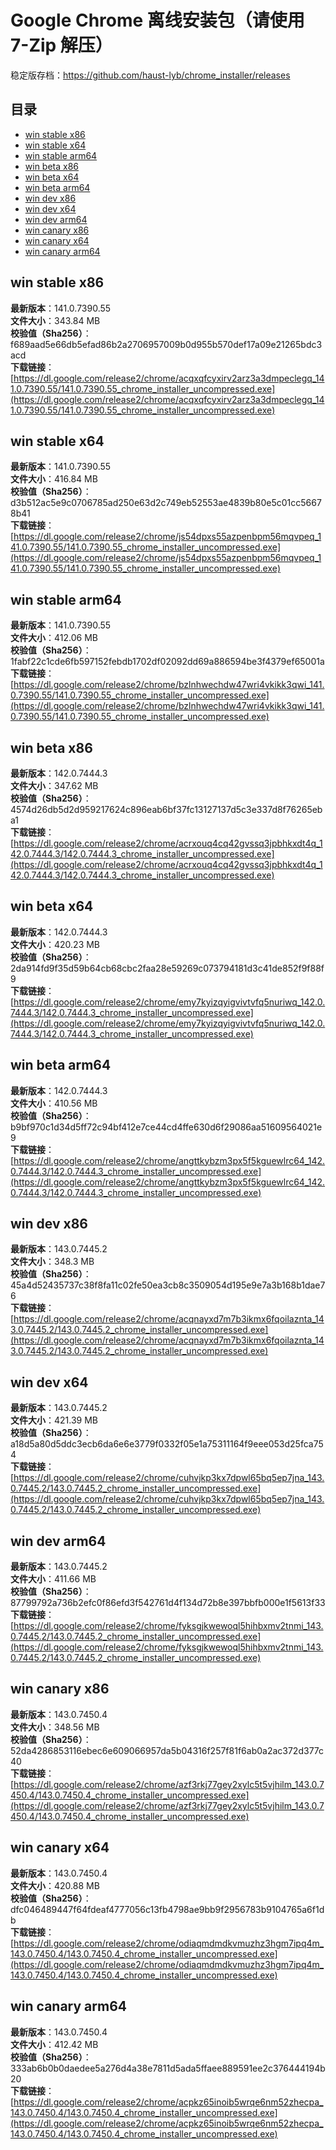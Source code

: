# Google Chrome 离线安装包（请使用 7-Zip 解压）
稳定版存档：<https://github.com/haust-lyb/chrome_installer/releases>

## 目录
* [win stable x86](https://github.com/haust-lyb/chrome_installer?tab=readme-ov-file#win-stable-x86)
* [win stable x64](https://github.com/haust-lyb/chrome_installer?tab=readme-ov-file#win-stable-x64)
* [win stable arm64](https://github.com/haust-lyb/chrome_installer?tab=readme-ov-file#win-stable-arm64)
* [win beta x86](https://github.com/haust-lyb/chrome_installer?tab=readme-ov-file#win-beta-x86)
* [win beta x64](https://github.com/haust-lyb/chrome_installer?tab=readme-ov-file#win-beta-x64)
* [win beta arm64](https://github.com/haust-lyb/chrome_installer?tab=readme-ov-file#win-beta-arm64)
* [win dev x86](https://github.com/haust-lyb/chrome_installer?tab=readme-ov-file#win-dev-x86)
* [win dev x64](https://github.com/haust-lyb/chrome_installer?tab=readme-ov-file#win-dev-x64)
* [win dev arm64](https://github.com/haust-lyb/chrome_installer?tab=readme-ov-file#win-dev-arm64)
* [win canary x86](https://github.com/haust-lyb/chrome_installer?tab=readme-ov-file#win-canary-x86)
* [win canary x64](https://github.com/haust-lyb/chrome_installer?tab=readme-ov-file#win-canary-x64)
* [win canary arm64](https://github.com/haust-lyb/chrome_installer?tab=readme-ov-file#win-canary-arm64)

## win stable x86
**最新版本**：141.0.7390.55  
**文件大小**：343.84 MB  
**校验值（Sha256）**：f689aad5e66db5efad86b2a2706957009b0d955b570def17a09e21265bdc3acd  
**下载链接**：[https://dl.google.com/release2/chrome/acqxqfcyxirv2arz3a3dmpeclegq_141.0.7390.55/141.0.7390.55_chrome_installer_uncompressed.exe](https://dl.google.com/release2/chrome/acqxqfcyxirv2arz3a3dmpeclegq_141.0.7390.55/141.0.7390.55_chrome_installer_uncompressed.exe)  

## win stable x64
**最新版本**：141.0.7390.55  
**文件大小**：416.84 MB  
**校验值（Sha256）**：d3b512ac5e9c0706785ad250e63d2c749eb52553ae4839b80e5c01cc56678b41  
**下载链接**：[https://dl.google.com/release2/chrome/js54dpxs55azpenbpm56mqvpeq_141.0.7390.55/141.0.7390.55_chrome_installer_uncompressed.exe](https://dl.google.com/release2/chrome/js54dpxs55azpenbpm56mqvpeq_141.0.7390.55/141.0.7390.55_chrome_installer_uncompressed.exe)  

## win stable arm64
**最新版本**：141.0.7390.55  
**文件大小**：412.06 MB  
**校验值（Sha256）**：1fabf22c1cde6fb597152febdb1702df02092dd69a886594be3f4379ef65001a  
**下载链接**：[https://dl.google.com/release2/chrome/bzlnhwechdw47wri4vkikk3qwi_141.0.7390.55/141.0.7390.55_chrome_installer_uncompressed.exe](https://dl.google.com/release2/chrome/bzlnhwechdw47wri4vkikk3qwi_141.0.7390.55/141.0.7390.55_chrome_installer_uncompressed.exe)  

## win beta x86
**最新版本**：142.0.7444.3  
**文件大小**：347.62 MB  
**校验值（Sha256）**：4574d26db5d2d959217624c896eab6bf37fc13127137d5c3e337d8f76265eba1  
**下载链接**：[https://dl.google.com/release2/chrome/acrxouq4cq42gvssq3jpbhkxdt4q_142.0.7444.3/142.0.7444.3_chrome_installer_uncompressed.exe](https://dl.google.com/release2/chrome/acrxouq4cq42gvssq3jpbhkxdt4q_142.0.7444.3/142.0.7444.3_chrome_installer_uncompressed.exe)  

## win beta x64
**最新版本**：142.0.7444.3  
**文件大小**：420.23 MB  
**校验值（Sha256）**：2da914fd9f35d59b64cb68cbc2faa28e59269c073794181d3c41de852f9f88f9  
**下载链接**：[https://dl.google.com/release2/chrome/emy7kyizqyigvivtvfq5nuriwq_142.0.7444.3/142.0.7444.3_chrome_installer_uncompressed.exe](https://dl.google.com/release2/chrome/emy7kyizqyigvivtvfq5nuriwq_142.0.7444.3/142.0.7444.3_chrome_installer_uncompressed.exe)  

## win beta arm64
**最新版本**：142.0.7444.3  
**文件大小**：410.56 MB  
**校验值（Sha256）**：b9bf970c1d34d5ff72c94bf412e7ce44cd4ffe630d6f29086aa51609564021e9  
**下载链接**：[https://dl.google.com/release2/chrome/angttkybzm3px5f5kguewlrc64_142.0.7444.3/142.0.7444.3_chrome_installer_uncompressed.exe](https://dl.google.com/release2/chrome/angttkybzm3px5f5kguewlrc64_142.0.7444.3/142.0.7444.3_chrome_installer_uncompressed.exe)  

## win dev x86
**最新版本**：143.0.7445.2  
**文件大小**：348.3 MB  
**校验值（Sha256）**：45a4d52435737c38f8fa11c02fe50ea3cb8c3509054d195e9e7a3b168b1dae76  
**下载链接**：[https://dl.google.com/release2/chrome/acqnayxd7m7b3ikmx6fqoilaznta_143.0.7445.2/143.0.7445.2_chrome_installer_uncompressed.exe](https://dl.google.com/release2/chrome/acqnayxd7m7b3ikmx6fqoilaznta_143.0.7445.2/143.0.7445.2_chrome_installer_uncompressed.exe)  

## win dev x64
**最新版本**：143.0.7445.2  
**文件大小**：421.39 MB  
**校验值（Sha256）**：a18d5a80d5ddc3ecb6da6e6e3779f0332f05e1a75311164f9eee053d25fca754  
**下载链接**：[https://dl.google.com/release2/chrome/cuhvjkp3kx7dpwl65bq5ep7jna_143.0.7445.2/143.0.7445.2_chrome_installer_uncompressed.exe](https://dl.google.com/release2/chrome/cuhvjkp3kx7dpwl65bq5ep7jna_143.0.7445.2/143.0.7445.2_chrome_installer_uncompressed.exe)  

## win dev arm64
**最新版本**：143.0.7445.2  
**文件大小**：411.66 MB  
**校验值（Sha256）**：87799792a736b2efc0f86efd3f542761d4f134d72b8e397bbfb000e1f5613f33  
**下载链接**：[https://dl.google.com/release2/chrome/fyksgjkwewoql5hihbxmv2tnmi_143.0.7445.2/143.0.7445.2_chrome_installer_uncompressed.exe](https://dl.google.com/release2/chrome/fyksgjkwewoql5hihbxmv2tnmi_143.0.7445.2/143.0.7445.2_chrome_installer_uncompressed.exe)  

## win canary x86
**最新版本**：143.0.7450.4  
**文件大小**：348.56 MB  
**校验值（Sha256）**：52da4286853116ebec6e609066957da5b04316f257f81f6ab0a2ac372d377c40  
**下载链接**：[https://dl.google.com/release2/chrome/azf3rkj77gey2xylc5t5vjhilm_143.0.7450.4/143.0.7450.4_chrome_installer_uncompressed.exe](https://dl.google.com/release2/chrome/azf3rkj77gey2xylc5t5vjhilm_143.0.7450.4/143.0.7450.4_chrome_installer_uncompressed.exe)  

## win canary x64
**最新版本**：143.0.7450.4  
**文件大小**：420.88 MB  
**校验值（Sha256）**：dfc046489447f64fdeaf4777056c13fb4798ae9bb9f2956783b9104765a6f1db  
**下载链接**：[https://dl.google.com/release2/chrome/odiaqmdmdkvmuzhz3hgm7ipq4m_143.0.7450.4/143.0.7450.4_chrome_installer_uncompressed.exe](https://dl.google.com/release2/chrome/odiaqmdmdkvmuzhz3hgm7ipq4m_143.0.7450.4/143.0.7450.4_chrome_installer_uncompressed.exe)  

## win canary arm64
**最新版本**：143.0.7450.4  
**文件大小**：412.42 MB  
**校验值（Sha256）**：333ab6b0b0daedee5a276d4a38e7811d5ada5ffaee889591ee2c376444194b20  
**下载链接**：[https://dl.google.com/release2/chrome/acpkz65inoib5wrqe6nm52zhecpa_143.0.7450.4/143.0.7450.4_chrome_installer_uncompressed.exe](https://dl.google.com/release2/chrome/acpkz65inoib5wrqe6nm52zhecpa_143.0.7450.4/143.0.7450.4_chrome_installer_uncompressed.exe)  

